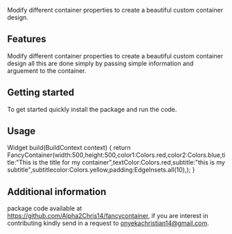 <!--
This README describes the package. If you publish this package to pub.dev,
this README's contents appear on the landing page for your package.

For information about how to write a good package README, see the guide for
[writing package pages](https://dart.dev/guides/libraries/writing-package-pages).

For general information about developing packages, see the Dart guide for
[creating packages](https://dart.dev/guides/libraries/create-library-packages)
and the Flutter guide for
[developing packages and plugins](https://flutter.dev/developing-packages).
-->

Modify different container properties to create a beautiful custom container design.

## Features

Modify different container properties to create a beautiful custom container design all this are done simply by passing simple information and arguement to the container.

## Getting started

To get started quickly install the package and run the code.

## Usage

Widget build(BuildContext context) {
    return FancyContainer(width:500,height:500,color1:Colors.red,color2:Colors.blue,title:"This is the title for my container",textColor:Colors.red,subtitle:"this is my subtitle",subtitlecolor:Colors.yellow,padding:EdgeInsets.all(10),);
}

## Additional information

package code available at https://github.com/Alpha2Chris14/fancycontainer, if you are interest in contributing kindly send in a request to onyekachristian14@gmail.com.
